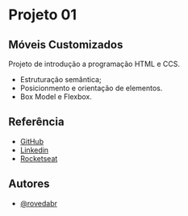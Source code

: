 
# Projeto 01  

## Móveis Customizados

Projeto de introdução a programação HTML e CCS.

- Estruturação semântica;
- Posicionmento e orientação de elementos.
- Box Model e Flexbox.


## Referência

 - [GitHub](https://github.com/rovedabr)
 - [Linkedin](https://www.linkedin.com/in/ivan-roveda-952827b8/)
 - [Rocketseat](https://www.rocketseat.com.br/)


## Autores

- [@rovedabr](https://github.com/rovedabr)

